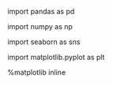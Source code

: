 import pandas as pd

import numpy as np

import seaborn as sns

import matplotlib.pyplot as plt

%matplotlib inline
